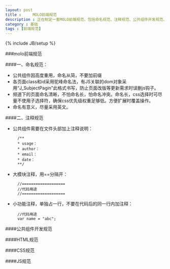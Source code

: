 ```yaml
---
layout: post
title : 	MOLO前端规范
description : 正在制定一套MOLO前端规范，包括命名规范、注释规范、公共组件开发规范、HTML规范、CSS规范、JS规范
category : 基础
tags : [前端规范]
---
```

{% include JB/setup %}

###molo前端规范

####一、命名规范：

- 公共组件因高度重用，命名从简，不要加前缀
- 各页面class和id采用驼峰命名法，有JS关联的dom对象采用“J_SubjectPagin”此格式书写，防止页面改版等更新需求时误删js钩子。
- 频道下的页面命名清晰，不怕命名长，怕命名冲突。命名长，css选择时可尽量不使用子选择符，确保css优先级权重足够低。方便扩展时覆盖操作。
- 命名有意义，尽量采用英文。

####二、注释规范

- 公共组件需要在文件头部加上注释说明：


		/**
		* usage：
		* author：
		* email：
		* date：	
		**/
		
- 大模块注释，用==分隔开：

		//===================
		//代码用途
		//===================

- 小功能注释，单独占一行，不要在代码后的同一行内加注释：

		//代码用途
		var name = "abc";


####公共组件开发规范

####HTML规范

####CSS规范

####JS规范





